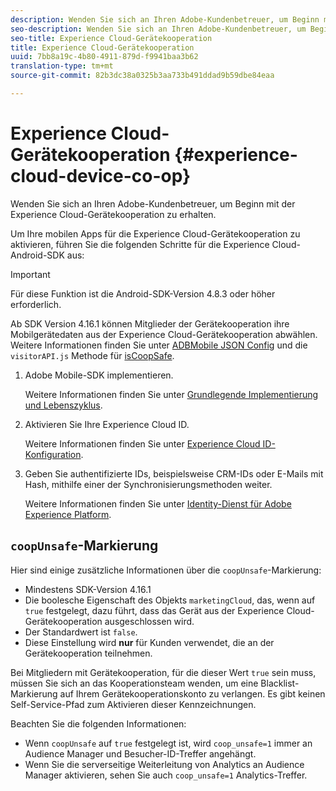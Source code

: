 ```yaml
---
description: Wenden Sie sich an Ihren Adobe-Kundenbetreuer, um Beginn mit der Experience Cloud-Gerätekooperation zu erhalten.
seo-description: Wenden Sie sich an Ihren Adobe-Kundenbetreuer, um Beginn mit der Experience Cloud-Gerätekooperation zu erhalten.
seo-title: Experience Cloud-Gerätekooperation
title: Experience Cloud-Gerätekooperation
uuid: 7bb8a19c-4b80-4911-879d-f9941baa3b62
translation-type: tm+mt
source-git-commit: 82b3dc38a0325b3aa733b491ddad9b59dbe84eaa

---
```



# Experience Cloud-Gerätekooperation {#experience-cloud-device-co-op}

Wenden Sie sich an Ihren Adobe-Kundenbetreuer, um Beginn mit der Experience Cloud-Gerätekooperation zu erhalten.

Um Ihre mobilen Apps für die Experience Cloud-Gerätekooperation zu aktivieren, führen Sie die folgenden Schritte für die Experience Cloud-Android-SDK aus:

>[!IMPORTANT]
>
>Für diese Funktion ist die Android-SDK-Version 4.8.3 oder höher erforderlich.

Ab SDK Version 4.16.1 können Mitglieder der Gerätekooperation ihre Mobilgerätedaten aus der Experience Cloud-Gerätekooperation abwählen. Weitere Informationen finden Sie unter [ADBMobile JSON Config](/help/android/configuration/json-config/json-config.md) und die `visitorAPI.js` Methode für [isCoopSafe](https://docs.adobe.com/content/help/en/id-service/using/id-service-api/configurations/coopsafe.html).

1. Adobe Mobile-SDK implementieren.

   Weitere Informationen finden Sie unter [Grundlegende Implementierung und Lebenszyklus](/help/android/getting-started/dev-qs.md).
1. Aktivieren Sie Ihre Experience Cloud ID.

   Weitere Informationen finden Sie unter [Experience Cloud ID-Konfiguration](/help/android/c-marketing-cloud/mcvid.md).
1. Geben Sie authentifizierte IDs, beispielsweise CRM-IDs oder E-Mails mit Hash, mithilfe einer der Synchronisierungsmethoden weiter.

   Weitere Informationen finden Sie unter [Identity-Dienst für Adobe Experience Platform](/help/android/c-marketing-cloud/mc-methods.md).

## `coopUnsafe`-Markierung

Hier sind einige zusätzliche Informationen über die `coopUnsafe`-Markierung:

* Mindestens SDK-Version 4.16.1
* Die boolesche Eigenschaft des Objekts `marketingCloud`, das, wenn auf `true` festgelegt, dazu führt, dass das Gerät aus der Experience Cloud-Gerätekooperation ausgeschlossen wird.
* Der Standardwert ist `false`.
* Diese Einstellung wird **nur** für Kunden verwendet, die an der Gerätekooperation teilnehmen.

Bei Mitgliedern mit Gerätekooperation, für die dieser Wert `true` sein muss, müssen Sie sich an das Kooperationsteam wenden, um eine Blacklist-Markierung auf Ihrem Gerätekooperationskonto zu verlangen. Es gibt keinen Self-Service-Pfad zum Aktivieren dieser Kennzeichnungen.

Beachten Sie die folgenden Informationen:

* Wenn `coopUnsafe` auf `true` festgelegt ist, wird `coop_unsafe=1` immer an Audience Manager und Besucher-ID-Treffer angehängt.
* Wenn Sie die serverseitige Weiterleitung von Analytics an Audience Manager aktivieren, sehen Sie auch `coop_unsafe=1` Analytics-Treffer.